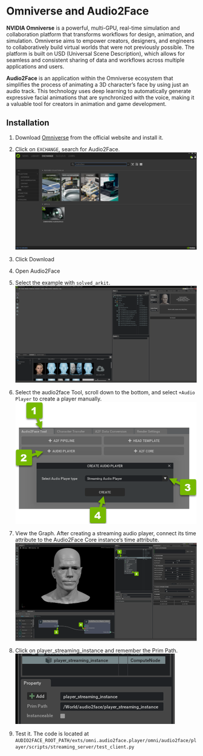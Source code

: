 # Omniverse and Audio2Face

**NVIDIA Omniverse** is a powerful, multi-GPU, real-time simulation and collaboration platform that transforms workflows for design, animation, and simulation. Omniverse aims to empower creators, designers, and engineers to collaboratively build virtual worlds that were not previously possible. The platform is built on USD (Universal Scene Description), which allows for seamless and consistent sharing of data and workflows across multiple applications and users.

**Audio2Face** is an application within the Omniverse ecosystem that simplifies the process of animating a 3D character’s face by using just an audio track. This technology uses deep learning to automatically generate expressive facial animations that are synchronized with the voice, making it a valuable tool for creators in animation and game development.

## Installation
1. Download [Omniverse](https://www.nvidia.com/zh-tw/omniverse/download/) from the official website and install it.
2. Click on `EXCHANGE`, search for Audio2Face.
![Omniverse Example](../../images/audio2face/Omniverse.png)
3. Click Download
4. Open Audio2Face
5. Select the example with `solved_arkit`.
![solved_arkit](../../images/audio2face/solved_arkit.png)
6. Select the audio2face Tool, scroll down to the bottom, and select `+Audio Player` to create a player manually.
![Tool](../../images/audio2face/Tool.png)

7. View the Graph. After creating a streaming audio player, connect its time attribute to the Audio2Face Core instance’s time attribute.
![Graph](../../images/audio2face/Graph.png)
8. Click on player_streaming_instance and remember the Prim Path.
![Prim](../../images/audio2face/Prim.png)
    
9. Test it. The code is located at  
`AUDIO2FACE_ROOT_PATH/exts/omni.audio2face.player/omni/audio2face/player/scripts/streaming_server/test_client.py`

